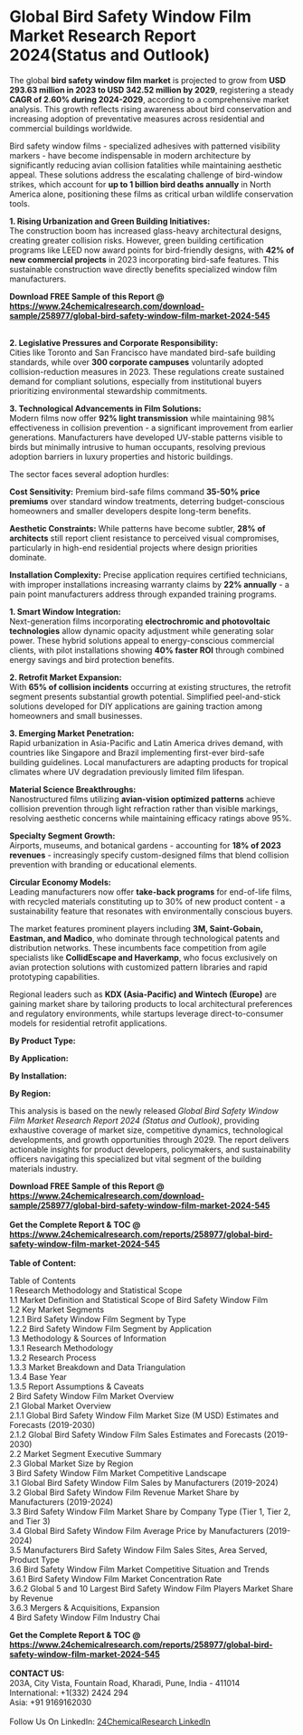 <h1>Global Bird Safety Window Film Market Research Report 2024(Status and Outlook)</h1><p>The global <strong>bird safety window film market</strong> is projected to grow from <strong>USD 293.63 million in 2023 to USD 342.52 million by 2029</strong>, registering a steady <strong>CAGR of 2.60% during 2024-2029</strong>, according to a comprehensive market analysis. This growth reflects rising awareness about bird conservation and increasing adoption of preventative measures across residential and commercial buildings worldwide.</p><p>Bird safety window films - specialized adhesives with patterned visibility markers - have become indispensable in modern architecture by significantly reducing avian collision fatalities while maintaining aesthetic appeal. These solutions address the escalating challenge of bird-window strikes, which account for <strong>up to 1 billion bird deaths annually</strong> in North America alone, positioning these films as critical urban wildlife conservation tools.</p><p><strong>1. Rising Urbanization and Green Building Initiatives:</strong><br>
The construction boom has increased glass-heavy architectural designs, creating greater collision risks. However, green building certification programs like LEED now award points for bird-friendly designs, with <strong>42% of new commercial projects</strong> in 2023 incorporating bird-safe features. This sustainable construction wave directly benefits specialized window film manufacturers.</p><div><b>Download FREE Sample of this Report @ 
            <a href="https://www.24chemicalresearch.com/download-sample/258977/global-bird-safety-window-film-market-2024-545">
            https://www.24chemicalresearch.com/download-sample/258977/global-bird-safety-window-film-market-2024-545</a></b></div><br><p><strong>2. Legislative Pressures and Corporate Responsibility:</strong><br>
Cities like Toronto and San Francisco have mandated bird-safe building standards, while over <strong>300 corporate campuses</strong> voluntarily adopted collision-reduction measures in 2023. These regulations create sustained demand for compliant solutions, especially from institutional buyers prioritizing environmental stewardship commitments.</p><p><strong>3. Technological Advancements in Film Solutions:</strong><br>
Modern films now offer <strong>92% light transmission</strong> while maintaining 98% effectiveness in collision prevention - a significant improvement from earlier generations. Manufacturers have developed UV-stable patterns visible to birds but minimally intrusive to human occupants, resolving previous adoption barriers in luxury properties and historic buildings.</p><p>The sector faces several adoption hurdles:</p><p><strong>Cost Sensitivity:</strong> Premium bird-safe films command <strong>35-50% price premiums</strong> over standard window treatments, deterring budget-conscious homeowners and smaller developers despite long-term benefits.</p><p><strong>Aesthetic Constraints:</strong> While patterns have become subtler, <strong>28% of architects</strong> still report client resistance to perceived visual compromises, particularly in high-end residential projects where design priorities dominate.</p><p><strong>Installation Complexity:</strong> Precise application requires certified technicians, with improper installations increasing warranty claims by <strong>22% annually</strong> - a pain point manufacturers address through expanded training programs.</p><p><strong>1. Smart Window Integration:</strong><br>
Next-generation films incorporating <strong>electrochromic and photovoltaic technologies</strong> allow dynamic opacity adjustment while generating solar power. These hybrid solutions appeal to energy-conscious commercial clients, with pilot installations showing <strong>40% faster ROI</strong> through combined energy savings and bird protection benefits.</p><p><strong>2. Retrofit Market Expansion:</strong><br>
With <strong>65% of collision incidents</strong> occurring at existing structures, the retrofit segment presents substantial growth potential. Simplified peel-and-stick solutions developed for DIY applications are gaining traction among homeowners and small businesses.</p><p><strong>3. Emerging Market Penetration:</strong><br>
Rapid urbanization in Asia-Pacific and Latin America drives demand, with countries like Singapore and Brazil implementing first-ever bird-safe building guidelines. Local manufacturers are adapting products for tropical climates where UV degradation previously limited film lifespan.</p><p><strong>Material Science Breakthroughs:</strong><br>
Nanostructured films utilizing <strong>avian-vision optimized patterns</strong> achieve collision prevention through light refraction rather than visible markings, resolving aesthetic concerns while maintaining efficacy ratings above 95%.</p><p><strong>Specialty Segment Growth:</strong><br>
Airports, museums, and botanical gardens - accounting for <strong>18% of 2023 revenues</strong> - increasingly specify custom-designed films that blend collision prevention with branding or educational elements.</p><p><strong>Circular Economy Models:</strong><br>
Leading manufacturers now offer <strong>take-back programs</strong> for end-of-life films, with recycled materials constituting up to 30% of new product content - a sustainability feature that resonates with environmentally conscious buyers.</p><p>The market features prominent players including <strong>3M, Saint-Gobain, Eastman, and Madico</strong>, who dominate through technological patents and distribution networks. These incumbents face competition from agile specialists like <strong>CollidEscape and Haverkamp</strong>, who focus exclusively on avian protection solutions with customized pattern libraries and rapid prototyping capabilities.</p><p>Regional leaders such as <strong>KDX (Asia-Pacific) and Wintech (Europe)</strong> are gaining market share by tailoring products to local architectural preferences and regulatory environments, while startups leverage direct-to-consumer models for residential retrofit applications.</p><p><strong>By Product Type:</strong></p><p><strong>By Application:</strong></p><p><strong>By Installation:</strong></p><p><strong>By Region:</strong></p><p>This analysis is based on the newly released <em>Global Bird Safety Window Film Market Research Report 2024 (Status and Outlook)</em>, providing exhaustive coverage of market size, competitive dynamics, technological developments, and growth opportunities through 2029. The report delivers actionable insights for product developers, policymakers, and sustainability officers navigating this specialized but vital segment of the building materials industry.</p><div><b>Download FREE Sample of this Report @ 
            <a href="https://www.24chemicalresearch.com/download-sample/258977/global-bird-safety-window-film-market-2024-545">
            https://www.24chemicalresearch.com/download-sample/258977/global-bird-safety-window-film-market-2024-545</a></b></div><br><div><b>Get the Complete Report & TOC @ 
            <a href="https://www.24chemicalresearch.com/reports/258977/global-bird-safety-window-film-market-2024-545">
            https://www.24chemicalresearch.com/reports/258977/global-bird-safety-window-film-market-2024-545</a></b></div><br>
            <b>Table of Content:</b><p>Table of Contents<br />
1 Research Methodology and Statistical Scope<br />
1.1 Market Definition and Statistical Scope of Bird Safety Window Film<br />
1.2 Key Market Segments<br />
1.2.1 Bird Safety Window Film Segment by Type<br />
1.2.2 Bird Safety Window Film Segment by Application<br />
1.3 Methodology & Sources of Information<br />
1.3.1 Research Methodology<br />
1.3.2 Research Process<br />
1.3.3 Market Breakdown and Data Triangulation<br />
1.3.4 Base Year<br />
1.3.5 Report Assumptions & Caveats<br />
2 Bird Safety Window Film Market Overview<br />
2.1 Global Market Overview<br />
2.1.1 Global Bird Safety Window Film Market Size (M USD) Estimates and Forecasts (2019-2030)<br />
2.1.2 Global Bird Safety Window Film Sales Estimates and Forecasts (2019-2030)<br />
2.2 Market Segment Executive Summary<br />
2.3 Global Market Size by Region<br />
3 Bird Safety Window Film Market Competitive Landscape<br />
3.1 Global Bird Safety Window Film Sales by Manufacturers (2019-2024)<br />
3.2 Global Bird Safety Window Film Revenue Market Share by Manufacturers (2019-2024)<br />
3.3 Bird Safety Window Film Market Share by Company Type (Tier 1, Tier 2, and Tier 3)<br />
3.4 Global Bird Safety Window Film Average Price by Manufacturers (2019-2024)<br />
3.5 Manufacturers Bird Safety Window Film Sales Sites, Area Served, Product Type<br />
3.6 Bird Safety Window Film Market Competitive Situation and Trends<br />
3.6.1 Bird Safety Window Film Market Concentration Rate<br />
3.6.2 Global 5 and 10 Largest Bird Safety Window Film Players Market Share by Revenue<br />
3.6.3 Mergers & Acquisitions, Expansion<br />
4 Bird Safety Window Film Industry Chai</p><div><b>Get the Complete Report & TOC @ 
            <a href="https://www.24chemicalresearch.com/reports/258977/global-bird-safety-window-film-market-2024-545">
            https://www.24chemicalresearch.com/reports/258977/global-bird-safety-window-film-market-2024-545</a></b></div><br><b>CONTACT US:</b><br>
            203A, City Vista, Fountain Road, Kharadi, Pune, India - 411014<br>
            International: +1(332) 2424 294<br>
            Asia: +91 9169162030 <br><br>
            Follow Us On LinkedIn: <a href="https://www.linkedin.com/company/24chemicalresearch/">24ChemicalResearch LinkedIn</a>
